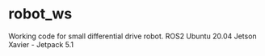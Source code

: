 # robot_ws

Working code for small differential drive robot.
ROS2
Ubuntu 20.04
Jetson Xavier - Jetpack 5.1
